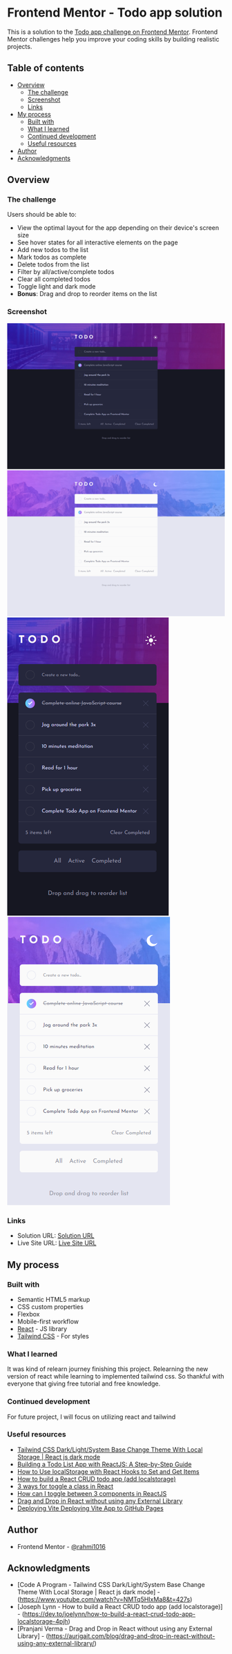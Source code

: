 # Frontend Mentor - Todo app solution

This is a solution to the [Todo app challenge on Frontend Mentor](https://www.frontendmentor.io/challenges/todo-app-Su1_KokOW). Frontend Mentor challenges help you improve your coding skills by building realistic projects.

## Table of contents

- [Overview](#overview)
  - [The challenge](#the-challenge)
  - [Screenshot](#screenshot)
  - [Links](#links)
- [My process](#my-process)
  - [Built with](#built-with)
  - [What I learned](#what-i-learned)
  - [Continued development](#continued-development)
  - [Useful resources](#useful-resources)
- [Author](#author)
- [Acknowledgments](#acknowledgments)

## Overview

### The challenge

Users should be able to:

- View the optimal layout for the app depending on their device's screen size
- See hover states for all interactive elements on the page
- Add new todos to the list
- Mark todos as complete
- Delete todos from the list
- Filter by all/active/complete todos
- Clear all completed todos
- Toggle light and dark mode
- **Bonus**: Drag and drop to reorder items on the list

### Screenshot

![Desktop Dark](./design/Desktop%20Dark.png)
![Desktop Light](./design/Desktop%20Light.png)
![Mobile Dark](./design/Mobile%20Dark.png)
![Mobile Light](./design/Mobile%20Light.png)

### Links

- Solution URL: [Solution URL](https://github.com/rahmi1016/try-one)
- Live Site URL: [Live Site URL](https://rahmi1016.github.io/try-one/)

## My process

### Built with

- Semantic HTML5 markup
- CSS custom properties
- Flexbox
- Mobile-first workflow
- [React](https://react.dev/) - JS library
- [Tailwind CSS](https://tailwindcss.com/) - For styles

### What I learned

It was kind of relearn journey finishing this project. Relearning the new version of react while learning to implemented tailwind css. So thankful with everyone that giving free tutorial and free knowledge.

### Continued development

For future project, I will focus on utilizing react and tailwind

### Useful resources

- [Tailwind CSS Dark/Light/System Base Change Theme With Local Storage | React js dark mode](https://www.youtube.com/watch?v=NMTq5HIxMa8&t=427s)
- [Building a Todo List App with ReactJS: A Step-by-Step Guide](medium.com/@worachote/building-a-todo-list-app-with-reactjs-a-step-by-step-guide)
- [How to Use localStorage with React Hooks to Set and Get Items](https://www.freecodecamp.org/news/how-to-use-localstorage-with-react-hooks-to-set-and-get-items/)
- [How to build a React CRUD todo app (add localstorage)](https://dev.to/joelynn/how-to-build-a-react-crud-todo-app-localstorage-4pjh)
- [3 ways for toggle a class in React](https://devdojo.com/krissanawat101/3-ways-for-toggle-a-class-in-react)
- [How can I toggle between 3 components in ReactJS](https://stackoverflow.com/questions/66343243/how-can-i-toggle-between-3-components-in-reactjs)
- [Drag and Drop in React without using any External Library](https://aurigait.com/blog/drag-and-drop-in-react-without-using-any-external-library/)
- [Deploying Vite Deploying Vite App to GitHub Pages](https://medium.com/@aishwaryaparab1/deploying-vite-deploying-vite-app-to-github-pages-166fff40ffd3)

## Author

- Frontend Mentor - [@rahmi1016](https://www.frontendmentor.io/profile/rahmi1016)

## Acknowledgments

- [Code A Program - Tailwind CSS Dark/Light/System Base Change Theme With Local Storage | React js dark mode] - (https://www.youtube.com/watch?v=NMTq5HIxMa8&t=427s)
- [Joseph Lynn - How to build a React CRUD todo app (add localstorage)] - (https://dev.to/joelynn/how-to-build-a-react-crud-todo-app-localstorage-4pjh)
- [Pranjani Verma - Drag and Drop in React without using any External Library] - (https://aurigait.com/blog/drag-and-drop-in-react-without-using-any-external-library/)

